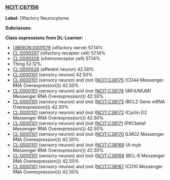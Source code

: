 
### [NCIT:C67156](http://purl.obolibrary.org/obo/NCIT_C67156)
**Label:** Olfactory Neurocytoma

**Subclasses:** 

**Class expressions from DL-Learner:**

- [UBERON:0001579](http://purl.obolibrary.org/obo/UBERON_0001579) (olfactory nerve) 57.14%
- [CL:0000207](http://purl.obolibrary.org/obo/CL_0000207) (olfactory receptor cell) 57.14%
- [CL:0000206](http://purl.obolibrary.org/obo/CL_0000206) (chemoreceptor cell) 57.14%
- Thing 52.12%
- [CL:0000526](http://purl.obolibrary.org/obo/CL_0000526) (afferent neuron) 42.50%
- [CL:0000101](http://purl.obolibrary.org/obo/CL_0000101) (sensory neuron) 42.50%
- [CL:0000101](http://purl.obolibrary.org/obo/CL_0000101) (sensory neuron) and (not ([NCIT:C38175](http://purl.obolibrary.org/obo/NCIT_C38175) (CD44 Messenger RNA Overexpression))) 42.50%
- [CL:0000101](http://purl.obolibrary.org/obo/CL_0000101) (sensory neuron) and (not ([NCIT:C38174](http://purl.obolibrary.org/obo/NCIT_C38174) (IRF4/MUM1 Messenger RNA Overexpression))) 42.50%
- [CL:0000101](http://purl.obolibrary.org/obo/CL_0000101) (sensory neuron) and (not ([NCIT:C38173](http://purl.obolibrary.org/obo/NCIT_C38173) (BCL2 Gene mRNA Overexpression))) 42.50%
- [CL:0000101](http://purl.obolibrary.org/obo/CL_0000101) (sensory neuron) and (not ([NCIT:C38172](http://purl.obolibrary.org/obo/NCIT_C38172) (Cyclin D2 Messenger RNA Overexpression))) 42.50%
- [CL:0000101](http://purl.obolibrary.org/obo/CL_0000101) (sensory neuron) and (not ([NCIT:C38171](http://purl.obolibrary.org/obo/NCIT_C38171) (PKCbeta1 Messenger RNA Overexpression))) 42.50%
- [CL:0000101](http://purl.obolibrary.org/obo/CL_0000101) (sensory neuron) and (not ([NCIT:C38170](http://purl.obolibrary.org/obo/NCIT_C38170) (LMO2 Messenger RNA Overexpression))) 42.50%
- [CL:0000101](http://purl.obolibrary.org/obo/CL_0000101) (sensory neuron) and (not ([NCIT:C38169](http://purl.obolibrary.org/obo/NCIT_C38169) (A-myb Messenger RNA Overexpression))) 42.50%
- [CL:0000101](http://purl.obolibrary.org/obo/CL_0000101) (sensory neuron) and (not ([NCIT:C38168](http://purl.obolibrary.org/obo/NCIT_C38168) (BCL-6 Messenger RNA Overexpression))) 42.50%
- [CL:0000101](http://purl.obolibrary.org/obo/CL_0000101) (sensory neuron) and (not ([NCIT:C38167](http://purl.obolibrary.org/obo/NCIT_C38167) (CD10 Messenger RNA Overexpression))) 42.50%


